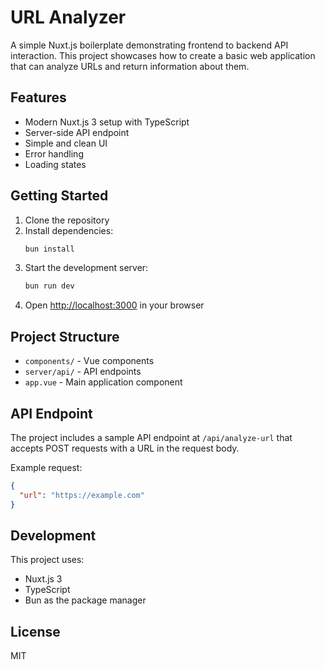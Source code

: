 # URL Analyzer

A simple Nuxt.js boilerplate demonstrating frontend to backend API interaction. This project showcases how to create a basic web application that can analyze URLs and return information about them.

## Features

- Modern Nuxt.js 3 setup with TypeScript
- Server-side API endpoint
- Simple and clean UI
- Error handling
- Loading states

## Getting Started

1. Clone the repository
2. Install dependencies:
   ```bash
   bun install
   ```
3. Start the development server:
   ```bash
   bun run dev
   ```
4. Open [http://localhost:3000](http://localhost:3000) in your browser

## Project Structure

- `components/` - Vue components
- `server/api/` - API endpoints
- `app.vue` - Main application component

## API Endpoint

The project includes a sample API endpoint at `/api/analyze-url` that accepts POST requests with a URL in the request body.

Example request:
```json
{
  "url": "https://example.com"
}
```

## Development

This project uses:
- Nuxt.js 3
- TypeScript
- Bun as the package manager

## License

MIT
